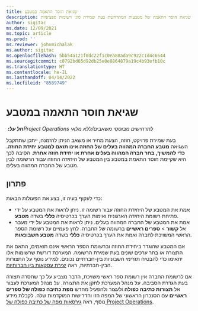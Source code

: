 ```yaml
---
title: שגיאת חוסר התאמה במטבע
description: נושא זה מספק מידע על פתרון בעיות לגבי שגיאת חוסר התאמה של מטבעות המתרחשת בעת שמירת סוגי רשומות ספציפיות.
author: sigitac
ms.date: 12/09/2021
ms.topic: article
ms.prod: ''
ms.reviewer: johnmichalak
ms.author: sigitac
ms.openlocfilehash: 5bb54a121f0dc22f1c0ea88ada9c922c1d4c6544
ms.sourcegitcommit: c0792bd65d92db25e0e8864879a19c4b93efb10c
ms.translationtype: HT
ms.contentlocale: he-IL
ms.lasthandoff: 04/14/2022
ms.locfileid: "8589749"
---
```

# <a name="currency-mismatch-error"></a>שגיאת חוסר התאמה במטבע 

_**חל על:** ‏Project Operations לתרחישים מבוססי משאבים/ללא מלאי_

בעת שמירת פרויקט, חוזה, הצעת מחיר או משאב הניתן להזמנה, ייתכן שתתקבל השגיאה **מטבע החברה המהווה בעלים של החוזה אינו תואם למטבע יחידת החוזה. כדי להמשיך, בחר חברה המהווה בעלים אחרת או יחידת חוזה אחרת**. הסיבה לכך היא שקיימת חוסר התאמת במטבע בין המטבע של היחידה החוזה עבור הרשומה לבין מטבע של החברה המהווה בעלים.


## <a name="resolution"></a>פתרון

כדי לעקוף בעיה זו, בצע את הפעולות הבאות:
- אמת את המטבע של היחידת החוזה עבור רשומה זו. ניתן לראות את המטבע על ידי פתיחת רשומת היחידה הארגונית ואימות הערך בכרטיסיה **כללי** בשדה **מטבע**.
- אמת את המטבע של החברה המהווה בעלים. ניתן לראות את המטבע על ידי מעבר אל **קשור** > **ספרים ראשיים** ברשומה של החברה. לחץ פעמיים על רשומת הספר הראשי המשויכת לחברה ואמת את הערך בכרטיסיה **כללי** בשדה **מטבע חשבונאות**.

אם המטבע שהוגדר ביחידת החוזה וברשומת הספר הראשי אינם תואמים, התאם את התצורה או בחר ערכים שונים בעת שמירת הרשומה. המערכת דורשת שרשומות אלו יתאימו כדי להבטיח תזרימי חשבוניות בין-חברתיים נכונים. למידע נוסף על התצורות הבין-חברתיות, ראה [יצירת עסקאות בין חברותיות](../../project-accounting/create-intercompany-transactions.md).

אם לרשומת החברה אין רשומת ספר ראשי משויכת, הדבר מצביע על כך שחסרה תצורה בעת הגדרת הסביבה. על מנהל המערכת לתקן את התצורה. על מנהל המערכת לעבור אל **תצורות כתיבה כפולה** ולעצור ולהפעיל מחדש **מפת כתיבה כפולה של ספרים ראשיים** עם הסנכרון הראשוני של המפה הזו והדרישות המוקדמות שלה. לקבלת מידע נוסף, ראה [גירסאות מפה של כתיבה כפולה של Project Operations](../../environment/resource-dual-write-maps.md).
